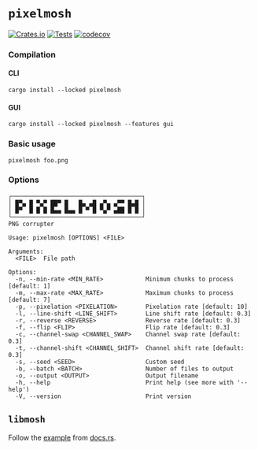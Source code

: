# `pixelmosh`
[![Crates.io](https://img.shields.io/crates/v/pixelmosh)](https://crates.io/crates/pixelmosh)
[![Tests](https://github.com/charlesrocket/pixelmosh/actions/workflows/ci.yml/badge.svg?branch=master)](https://github.com/charlesrocket/pixelmosh/actions/workflows/ci.yml)
[![codecov](https://codecov.io/gh/charlesrocket/pixelmosh/branch/master/graph/badge.svg)](https://codecov.io/gh/charlesrocket/pixelmosh)

### Compilation

#### CLI

```
cargo install --locked pixelmosh
```

#### GUI

```
cargo install --locked pixelmosh --features gui
```

### Basic usage

```
pixelmosh foo.png
```

### Options

```
┌─────────────────────────────────────┐
│ █▀▄ █ ▀▄▀ ██▀ █   █▄ ▄█ ▄▀▄ ▄▀▀ █▄█ │
│ █▀  █ █ █ █▄▄ █▄▄ █ ▀ █ ▀▄▀ ▄██ █ █ │
└─────────────────────────────────────┘
PNG corrupter

Usage: pixelmosh [OPTIONS] <FILE>

Arguments:
  <FILE>  File path

Options:
  -n, --min-rate <MIN_RATE>            Minimum chunks to process [default: 1]
  -m, --max-rate <MAX_RATE>            Maximum chunks to process [default: 7]
  -p, --pixelation <PIXELATION>        Pixelation rate [default: 10]
  -l, --line-shift <LINE_SHIFT>        Line shift rate [default: 0.3]
  -r, --reverse <REVERSE>              Reverse rate [default: 0.3]
  -f, --flip <FLIP>                    Flip rate [default: 0.3]
  -c, --channel-swap <CHANNEL_SWAP>    Channel swap rate [default: 0.3]
  -t, --channel-shift <CHANNEL_SHIFT>  Channel shift rate [default: 0.3]
  -s, --seed <SEED>                    Custom seed
  -b, --batch <BATCH>                  Number of files to output
  -o, --output <OUTPUT>                Output filename
  -h, --help                           Print help (see more with '--help')
  -V, --version                        Print version
```

## `libmosh`
Follow the [example](https://docs.rs/pixelmosh/latest/libmosh/struct.MoshCore.html#example) from [docs.rs](https://docs.rs/pixelmosh/latest/libmosh/).
